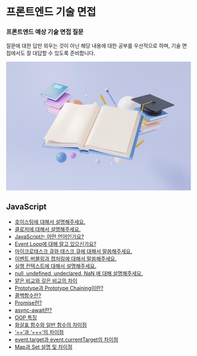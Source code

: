 # 프론트엔드 기술 면접

### 프론트엔드 예상 기술 면접 질문

질문에 대한 답만 외우는 것이 아닌 해당 내용에 대한 공부를 우선적으로 하며, 기술 면접에서도 잘 대답할 수 있도록 준비합니다.

<img src="./images/main.png" alt="메인" />

## JavaScript

- [호이스팅에 대해서 설명해주세요.](notes/javascript/hoisting.md)
- [클로저에 대해서 설명해주세요.](notes/javascript/closure.md)
- [JavaScript는 어떤 언어인가요?](notes/javascript/javascript-language.md)
- [Event Loop에 대해 알고 있으신가요?](notes/javascript/eventloop.md)
- [마이크로태스크 큐와 태스크 큐에 대해서 말씀해주세요.](notes/javascript/microtaskqueue-taskqueue.md)
- [이벤트 버블링과 캡처링에 대해서 말씀해주세요.](notes/javascript/event-bubbling-capturing.md)
- [실행 컨텍스트에 대해서 설명해주세요.](notes/javascript/execution-context.md)
- [null, undefined, undeclared, NaN 에 대해 설명해주세요.](notes/javascript/null-undefined-NaN.md)
- [얕은 비교와 깊은 비교의 차이](notes/javascript/shallow-deep-comparison.md)
- [Prototype과 Prototype Chaining이란?](notes/javascript/prototype-chaining.md)
- [콜백함수란?](notes/javascript/callback-function.md)
- [Promise란?](notes/javascript/promise.md)
- [async-await란?](notes/javascript/async-await.md)
- [OOP 특징](notes/javascript/object-oriented-programming.md)
- [화살표 함수와 일반 함수의 차이점](notes/javascript/arrow-function.md)
- [‘==’과 ‘===’의 차이점](notes/javascript/‘==’-‘===’.md)
- [event.target과 event.currentTarget의 차이점](notes/javascript/event-current-target.md)
- [Map과 Set 설명 및 차이점](notes/javascript/map-set.md)
